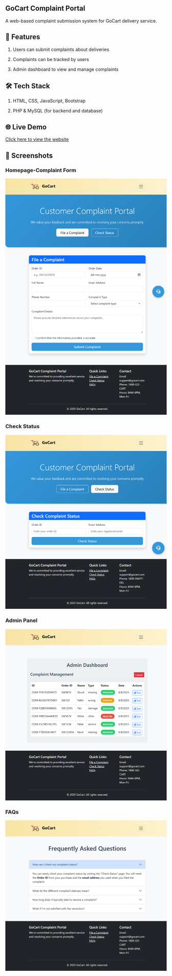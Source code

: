 ## GoCart Complaint Portal

A web-based complaint submission system for GoCart delivery service.

## 🚀 Features

1. Users can submit complaints about deliveries

2. Complaints can be tracked by users

3. Admin dashboard to view and manage complaints

## 🛠️ Tech Stack

1.  HTML, CSS, JavaScript, Bootstrap

2. PHP & MySQL (for backend and database)

## 🌐 Live Demo  
[Click here to view the website](http://gocart-support.rf.gd)

## 📸 Screenshots

### Homepage-Complaint Form
![Homepage screenshot](assets/screenshots/gocart-complaint.png)

### Check Status
![Complaint form screenshot](assets/screenshots/gocart-checkstatus.png)

### Admin Panel
![Admin form screenshot](assets/screenshots/gocart-adminpanel.png)

### FAQs
![FAQs screenshot](assets/screenshots/gocart-faq.png)
